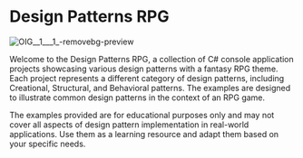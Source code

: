 # Design Patterns RPG

![OIG__1___1_-removebg-preview](https://github.com/joaovra97/DesignPatternsRPG/assets/32529013/7e966e80-7ade-4aee-a756-8f79c1ad5675)

Welcome to the Design Patterns RPG, a collection of C# console application projects showcasing various design patterns with a fantasy RPG theme. Each project represents a different category of design patterns, including Creational, Structural, and Behavioral patterns. The examples are designed to illustrate common design patterns in the context of an RPG game.

The examples provided are for educational purposes only and may not cover all aspects of design pattern implementation in real-world applications. Use them as a learning resource and adapt them based on your specific needs.
